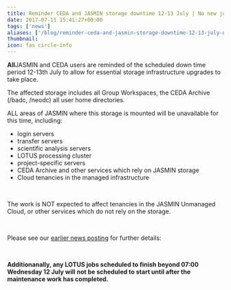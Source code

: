 ```yaml
---
title: Reminder CEDA and JASMIN storage downtime 12-13 July | No new job submission at present
date: 2017-07-11 15:41:27+00:00
tags: ['news']
aliases: ['/blog/reminder-ceda-and-jasmin-storage-downtime-12-13-july-no-new-job-submission-at-present']
thumbnail: 
icon: fas circle-info
---
```

**All**JASMIN and CEDA users are reminded of the scheduled down time period 12-13th July to allow for essential storage infrastructure upgrades to take place.


The affected storage includes all Group Workspaces, the CEDA Archive (/badc, /neodc) all user home directories. 


ALL areas of JASMIN where this storage is mounted will be unavailable for this time, including:


* login servers
* transfer servers
* scientific analysis servers
* LOTUS processing cluster
* project-specific servers
* CEDA Archive and other services which rely on JASMIN storage
* Cloud tenancies in the managed infrastructure


 


The work is NOT expected to affect tenancies in the JASMIN Unmanaged Cloud, or other services which do not rely on the storage.


 


Please see our [earlier news posting](/news/updates/2017/2017-07-11-reminder-ceda-and-jasmin-storage-downtime-12-13-july-no-new-job-submission-at-present.md) for further details:


 


**Additionanally, any LOTUS jobs scheduled to finish beyond 07:00 Wednesday 12 July will not be scheduled to start until after the maintenance work has completed.**

